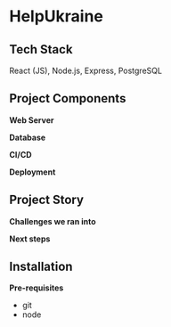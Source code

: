 # HelpUkraine
## Tech Stack

React (JS), Node.js, Express, PostgreSQL

## Project Components

**Web Server**

**Database**

**CI/CD**

**Deployment**

## Project Story

**Challenges we ran into**

**Next steps**

## Installation

**Pre-requisites**

- git
- node
